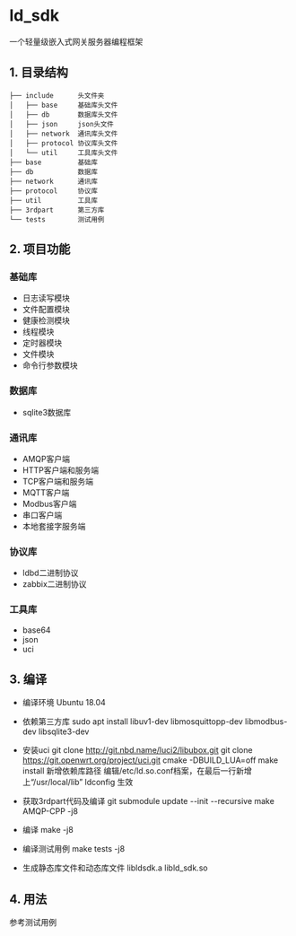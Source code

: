 # ld_sdk
一个轻量级嵌入式网关服务器编程框架

## 1. 目录结构
```
├── include      头文件夹
│   ├── base     基础库头文件
│   ├── db       数据库头文件
│   ├── json     json头文件
│   ├── network  通讯库头文件
│   ├── protocol 协议库头文件
│   └── util     工具库头文件
├── base         基础库
├── db           数据库
├── network      通讯库
├── protocol     协议库
├── util         工具库
├── 3rdpart      第三方库
└── tests        测试用例
```


## 2. 项目功能
### 基础库
* 日志读写模块
* 文件配置模块
* 健康检测模块
* 线程模块
* 定时器模块
* 文件模块
* 命令行参数模块

### 数据库
* sqlite3数据库

### 通讯库
* AMQP客户端
* HTTP客户端和服务端
* TCP客户端和服务端
* MQTT客户端
* Modbus客户端
* 串口客户端
* 本地套接字服务端

### 协议库
* ldbd二进制协议
* zabbix二进制协议

### 工具库
* base64
* json
* uci

## 3. 编译
* 编译环境
Ubuntu 18.04

* 依赖第三方库
sudo apt install libuv1-dev libmosquittopp-dev libmodbus-dev libsqlite3-dev

* 安装uci
git clone http://git.nbd.name/luci2/libubox.git
git clone https://git.openwrt.org/project/uci.git
cmake -DBUILD_LUA=off
make install
新增依赖库路径 编辑/etc/ld.so.conf档案，在最后一行新增上“/usr/local/lib”
ldconfig 生效

* 获取3rdpart代码及编译
git submodule update --init --recursive
make AMQP-CPP -j8

* 编译
make -j8

* 编译测试用例
make tests -j8

* 生成静态库文件和动态库文件
libldsdk.a
libld_sdk.so

## 4. 用法
参考测试用例
